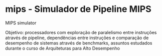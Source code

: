 mips - Simulador de Pipeline MIPS
====

MIPS simulator

Objetivo:
processadores com exploração de paralelismo entre instruções através de pipeline, dependências entre instruções e comparação de desempenho de sistemas através de benchmarks, assuntos estudados durante o curso de Arquiteturas para Alto Desempenho

